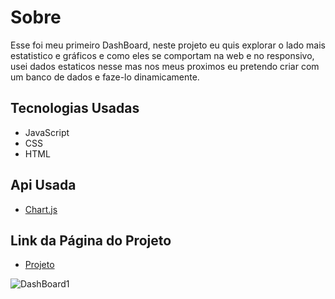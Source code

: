 # Sobre
Esse foi meu primeiro DashBoard, neste projeto eu quis explorar o lado mais estatistico e gráficos e como eles se comportam na web e no responsivo, usei dados estaticos nesse 
mas nos meus proximos eu pretendo criar com um banco de dados e faze-lo dinamicamente. 

## Tecnologias Usadas
- JavaScript
- CSS
- HTML

## Api Usada
- [Chart.js](https://www.chartjs.org/docs/latest/api/)

## Link da Página do Projeto
- [Projeto](https://marcelowesley.github.io/DashBoard/)

![DashBoard1](https://user-images.githubusercontent.com/88109070/147135762-e7de8ad9-63f6-4b83-85d3-25d1f4c19c04.png)
